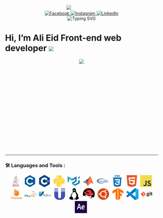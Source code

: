 <div align="center" dir="auto">
 <img src="https://camo.githubusercontent.com/62da68eb62b1e5f175f7d1f0191dd89a653d7908feb22d37d4a0ab07365d6791/68747470733a2f2f6d656469612e67697068792e636f6d2f6d656469612f4d3967624264396e6244724f5475314d71782f67697068792e676966" data-canonical-src="https://media.giphy.com/media/M9gbBd9nbDrOTu1Mqx/giphy.gif" style="width: 100px; hight: 126px; display: inline-block;" data-target="animated-image.originalImage"> 
</div>

<div align="center" dir="auto">
  <a href="https://www.facebook.com/people/Ali-Ezzat/100045686250827" rel="nofollow">
    <img src="https://github.com/gauravghongde/social-icons/raw/master/SVG/White/Facebook_white.svg" alt="Facebook" style="max-width: 100%;">
  </a>
  <a href="https://www.instagram.com/ali_l0ol/" rel="nofollow">
    <img src="https://github.com/gauravghongde/social-icons/raw/master/SVG/White/Instagram_white.svg" alt="Instagram" style="max-width: 100%;">
  </a>
  <a href="https://www.linkedin.com/in/ali-eid-35b75726b/" rel="nofollow">
    <img src="https://github.com/gauravghongde/social-icons/raw/master/SVG/White/LinkedIN_white.svg" alt="LinkedIn" style="max-width: 100%;">
  </a>
</div>

<div align="center" dir="auto">
 <img src="https://camo.githubusercontent.com/48a998837da8e6931b5579699e205852b6586b52e3a6fede79d19dda4522dcb3/68747470733a2f2f726561646d652d747970696e672d7376672e64656d6f6c61622e636f6d3f666f6e743d416e746f6e2670617573653d3130303026636f6c6f723d3233383846372663656e7465723d747275652677696474683d343335266c696e65733d4f7065726174696e672b53797374656d732b446576656c6f706572" alt="Typing SVG" data-canonical-src="https://readme-typing-svg.demolab.com?font=Anton&amp;pause=1000&amp;color=2388F7&amp;center=true&amp;width=435&amp;lines=Operating+Systems+Developer" style="max-width: 100%;">
</div>

<div>
 <h1> Hi, I’m Ali Eid Front-end web developer
<img src="https://camo.githubusercontent.com/e8e7b06ecf583bc040eb60e44eb5b8e0ecc5421320a92929ce21522dbc34c891/68747470733a2f2f6d656469612e67697068792e636f6d2f6d656469612f6876524a434c467a6361737252346961377a2f67697068792e676966" data-canonical-src="https://media.giphy.com/media/hvRJCLFzcasrR4ia7z/giphy.gif" style="width: 30px; hight: 30px; display: inline-block;" data-target="animated-image.originalImage"></h1>
 
</div>
<div align="center" dir="auto">
<img src="https://camo.githubusercontent.com/e79ff1a2b293a42ffa5e3f2c69e6290d731b874b83d2c2578ed4ce29500bf0f6/68747470733a2f2f6d656469612e67697068792e636f6d2f6d656469612f76312e59326c6b505463354d4749334e6a457862575a7a64477835656e4d77636a41784f576c7059576876654773345a484e686258706b646d4978647a4d77636a5672656a426b4d435a6a6444316e2f663369774a464f564f777579374b364646772f67697068792e676966" height="300" data-canonical-src="https://media.giphy.com/media/v1.Y2lkPTc5MGI3NjExbWZzdGx5enMwcjAxOWlpYWhveGs4ZHNhbXpkdmIxdzMwcjVrejBkMCZjdD1n/f3iwJFOVOwuy7K6FFw/giphy.gif" style="max-width: 100%; display: inline-block;" data-target="animated-image.originalImage">
</div>
<hr>
<div>
 <h3>
  <g-emoji class="g-emoji" alias="hammer_and_wrench" fallback-src="https://github.githubassets.com/images/icons/emoji/unicode/1f6e0.png">🛠️</g-emoji>
   Languages and Tools :
 </h3>
 <div align="center" dir="auto">
  <a target="_blank" rel="noopener noreferrer" href="https://github.com/devicons/devicon/blob/master/icons/java/java-original-wordmark.svg"><img src="https://github.com/devicons/devicon/raw/master/icons/java/java-original-wordmark.svg" title="Java" alt="Java" width="40" height="40" style="max-width: 100%;"></a>&nbsp;
  <a target="_blank" rel="noopener noreferrer" href="https://github.com/devicons/devicon/blob/master/icons/c/c-plain.svg"><img src="https://github.com/devicons/devicon/raw/master/icons/c/c-plain.svg" title="C" alt="C" width="40" height="40" style="max-width: 100%;"></a>&nbsp;
  <a target="_blank" rel="noopener noreferrer" href="https://github.com/devicons/devicon/blob/master/icons/cplusplus/cplusplus-plain.svg"><img src="https://github.com/devicons/devicon/raw/master/icons/cplusplus/cplusplus-plain.svg" title="CPP" alt="CPP" width="40" height="40" style="max-width: 100%;"></a>&nbsp;
  <a target="_blank" rel="noopener noreferrer" href="https://github.com/devicons/devicon/blob/master/icons/python/python-plain.svg"><img src="https://github.com/devicons/devicon/raw/master/icons/python/python-plain.svg" title="Python" alt="Python" width="40" height="40" style="max-width: 100%;"></a>&nbsp;
  <a target="_blank" rel="noopener noreferrer" href="https://github.com/devicons/devicon/blob/master/icons/materialui/materialui-original.svg"><img src="https://github.com/devicons/devicon/raw/master/icons/materialui/materialui-original.svg" title="Material UI" alt="Material UI" width="40" height="40" style="max-width: 100%;"></a>&nbsp;
  <a target="_blank" rel="noopener noreferrer" href="https://github.com/devicons/devicon/blob/master/icons/matlab/matlab-original.svg"><img src="https://github.com/devicons/devicon/raw/master/icons/matlab/matlab-original.svg" title="Matlab" alt="Matlab" width="40" height="40" style="max-width: 100%;"></a>&nbsp;
  <a target="_blank" rel="noopener noreferrer" href="https://github.com/devicons/devicon/blob/master/icons/opengl/opengl-original.svg"><img src="https://github.com/devicons/devicon/raw/master/icons/opengl/opengl-original.svg" title="OpenGL" alt="OpenGL " width="40" height="40" style="max-width: 100%;"></a>&nbsp;
  <a target="_blank" rel="noopener noreferrer" href="https://github.com/devicons/devicon/blob/master/icons/css3/css3-plain-wordmark.svg"><img src="https://github.com/devicons/devicon/raw/master/icons/css3/css3-plain-wordmark.svg" title="CSS3" alt="CSS" width="40" height="40" style="max-width: 100%;"></a>&nbsp;
  <a target="_blank" rel="noopener noreferrer" href="https://github.com/devicons/devicon/blob/master/icons/html5/html5-original.svg"><img src="https://github.com/devicons/devicon/raw/master/icons/html5/html5-original.svg" title="HTML5" alt="HTML" width="40" height="40" style="max-width: 100%;"></a>&nbsp;
  <a target="_blank" rel="noopener noreferrer" href="https://github.com/devicons/devicon/blob/master/icons/javascript/javascript-original.svg"><img src="https://github.com/devicons/devicon/raw/master/icons/javascript/javascript-original.svg" title="JavaScript" alt="JavaScript" width="40" height="40" style="max-width: 100%;"></a>&nbsp;
  <a target="_blank" rel="noopener noreferrer" href="https://github.com/devicons/devicon/blob/master/icons/firebase/firebase-plain-wordmark.svg"><img src="https://github.com/devicons/devicon/raw/master/icons/firebase/firebase-plain-wordmark.svg" title="Firebase" alt="Firebase" width="40" height="40" style="max-width: 100%;"></a>&nbsp;
  <a target="_blank" rel="noopener noreferrer" href="https://github.com/devicons/devicon/blob/master/icons/mysql/mysql-original-wordmark.svg"><img src="https://github.com/devicons/devicon/raw/master/icons/mysql/mysql-original-wordmark.svg" title="MySQL" alt="MySQL" width="40" height="40" style="max-width: 100%;"></a>&nbsp;
  <a target="_blank" rel="noopener noreferrer" href="https://github.com/devicons/devicon/blob/master/icons/sqlite/sqlite-original-wordmark.svg"><img src="https://github.com/devicons/devicon/raw/master/icons/sqlite/sqlite-original-wordmark.svg" title="SQLITE" alt="SQLITE" width="40" height="40" style="max-width: 100%;"></a>&nbsp;
  <a target="_blank" rel="noopener noreferrer" href="https://github.com/devicons/devicon/blob/master/icons/unix/unix-original.svg"><img src="https://github.com/devicons/devicon/raw/master/icons/unix/unix-original.svg" title="Unix" alt="Unix" width="40" height="40" style="max-width: 100%;"></a>&nbsp;
  <a target="_blank" rel="noopener noreferrer" href="https://github.com/devicons/devicon/blob/master/icons/linux/linux-plain.svg"><img src="https://github.com/devicons/devicon/raw/master/icons/linux/linux-plain.svg" title="Linux" alt="Linux" width="40" height="40" style="max-width: 100%;"></a>&nbsp;
  <a target="_blank" rel="noopener noreferrer" href="https://github.com/devicons/devicon/blob/master/icons/redhat/redhat-original.svg"><img src="https://github.com/devicons/devicon/raw/master/icons/redhat/redhat-original.svg" title="Redhat" alt="Redhat" width="40" height="40" style="max-width: 100%;"></a>&nbsp;
  <a target="_blank" rel="noopener noreferrer" href="https://github.com/devicons/devicon/blob/master/icons/ubuntu/ubuntu-plain.svg"><img src="https://github.com/devicons/devicon/raw/master/icons/ubuntu/ubuntu-plain.svg" title="Ubuntu" alt="Ubuntu" width="40" height="40" style="max-width: 100%;"></a>&nbsp;
  <a target="_blank" rel="noopener noreferrer" href="https://github.com/devicons/devicon/blob/master/icons/tensorflow/tensorflow-original.svg"><img src="https://github.com/devicons/devicon/raw/master/icons/tensorflow/tensorflow-original.svg" title="TensorFlow" alt="TensorFlow" width="40" height="40" style="max-width: 100%;"></a>&nbsp;
  <a target="_blank" rel="noopener noreferrer" href="https://github.com/devicons/devicon/blob/master/icons/vscode/vscode-original.svg"><img src="https://github.com/devicons/devicon/raw/master/icons/vscode/vscode-original.svg" title="VSCode" alt="VSCode" width="40" height="40" style="max-width: 100%;"></a>&nbsp;
  <a target="_blank" rel="noopener noreferrer" href="https://github.com/devicons/devicon/blob/master/icons/git/git-original-wordmark.svg"><img src="https://github.com/devicons/devicon/raw/master/icons/git/git-original-wordmark.svg" title="Git" width="40" height="40" style="max-width: 100%;"></a>
  <a target="_blank" rel="noopener noreferrer" href="https://github.com/devicons/devicon/blob/master/icons/aftereffects/aftereffects-plain.svg"><img src="https://github.com/devicons/devicon/raw/master/icons/aftereffects/aftereffects-plain.svg" title="AfterEffects" alt="AfterEffects" width="40" height="40" style="max-width: 100%;"></a>&nbsp;
</div>
</div>

